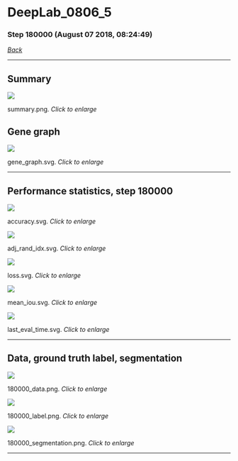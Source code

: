 # DeepLab_0806_5

### Step 180000 (August 07 2018, 08:24:49)

[_Back_](..)

---

## Summary

<div class="images"><a href="media/summary.png"><img  src="media/summary.png" align="center"></a><p>summary.png. <i>Click to enlarge</i></p></div>

## Gene graph

<div class="images"><a href="media/gene_graph.svg"><img  src="media/gene_graph.svg" align="center"></a><p>gene_graph.svg. <i>Click to enlarge</i></p></div>

---

## Performance statistics, step 180000

<div class="images"><a href="media/accuracy.svg"><img class="mini" src="media/accuracy.svg" align="center"></a><p>accuracy.svg. <i>Click to enlarge</i></p></div>
<div class="images"><a href="media/adj_rand_idx.svg"><img class="mini" src="media/adj_rand_idx.svg" align="center"></a><p>adj_rand_idx.svg. <i>Click to enlarge</i></p></div>
<div class="images"><a href="media/loss.svg"><img class="mini" src="media/loss.svg" align="center"></a><p>loss.svg. <i>Click to enlarge</i></p></div>
<div class="images"><a href="media/mean_iou.svg"><img class="mini" src="media/mean_iou.svg" align="center"></a><p>mean_iou.svg. <i>Click to enlarge</i></p></div>
<div class="images"><a href="media/last_eval_time.svg"><img class="mini" src="media/last_eval_time.svg" align="center"></a><p>last_eval_time.svg. <i>Click to enlarge</i></p></div>

---

## Data, ground truth label, segmentation

<div class="images"><a href="media/180000_data.png"><img class="mini" src="media/180000_data.png" align="center"></a><p>180000_data.png. <i>Click to enlarge</i></p></div>
<div class="images"><a href="media/180000_label.png"><img class="mini" src="media/180000_label.png" align="center"></a><p>180000_label.png. <i>Click to enlarge</i></p></div>
<div class="images"><a href="media/180000_segmentation.png"><img class="mini" src="media/180000_segmentation.png" align="center"></a><p>180000_segmentation.png. <i>Click to enlarge</i></p></div>

---


